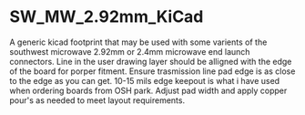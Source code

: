 # SW_MW_2.92mm_KiCad
A generic kicad footprint that may be used with some varients of the southwest microwave 2.92mm or 2.4mm microwave end launch connectors.
Line in the user drawing layer should be alligned with the edge of the board for porper fitment. Ensure trasmission line pad edge is as close to the edge as you can get. 10-15 mils edge keepout is what i have used when ordering boards from OSH park. Adjust pad width and apply copper pour's as needed to meet layout requirements. 
